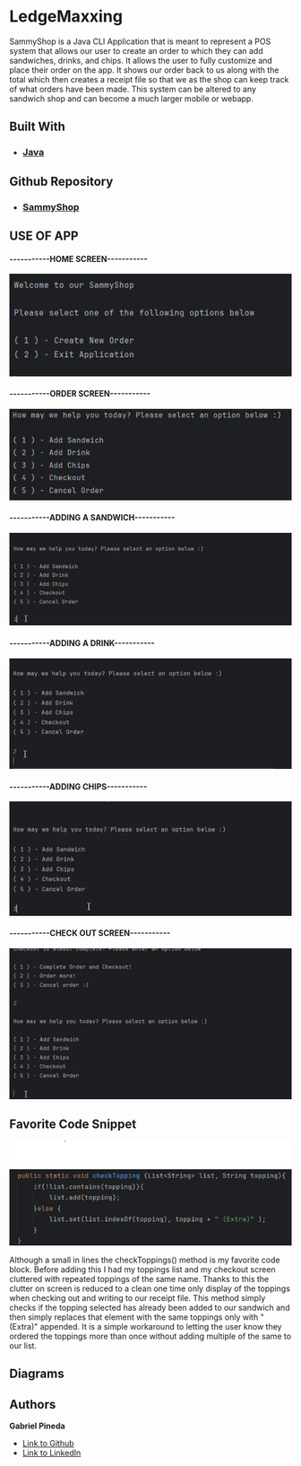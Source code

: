# LedgeMaxxing

SammyShop is a Java CLI Application that is meant to represent a POS system that allows our user to 
create an order to which they can add sandwiches, drinks, and chips. It allows the user to fully customize and place
their order on the app. It shows our order back to us along with the total which then creates a receipt file so that we 
as the shop can keep track of what orders have been made. This system can be altered to any sandwich shop and can become 
a much larger mobile or webapp.

## Built With
* ### [Java](https://www.java.com/en/)

## Github Repository
- ### [SammyShop](https://github.com/GabrielPineda808/SammyShop)

## USE OF APP
#### -----------HOME SCREEN-----------

![HomeScreen.PNG](ScreenShots%2FHomeScreen.PNG)

#### -----------ORDER SCREEN-----------

![OrderScreen.PNG](ScreenShots%2FOrderScreen.PNG)

#### -----------ADDING A SANDWICH-----------

![SandwichOrder.gif](ScreenShots%2FSandwichOrder.gif)

#### -----------ADDING A DRINK-----------

![DrinkOrder.gif](ScreenShots%2FDrinkOrder.gif)

#### -----------ADDING CHIPS-----------

![ChipsOrder.gif](ScreenShots%2FChipsOrder.gif)

#### -----------CHECK OUT SCREEN-----------

![CheckOutScreen.gif](ScreenShots%2FCheckOutScreen.gif)

## Favorite Code Snippet

![FavoriteCodeSnippet.PNG](ScreenShots%2FFavoriteCodeSnippet.PNG)

Although a small in lines the checkToppings() method is my favorite code block.
Before adding this I had my toppings list and my checkout screen cluttered with repeated toppings of the same name.
Thanks to this the clutter on screen is reduced to a clean one time only display of the toppings when checking out and 
writing to our receipt file. This method simply checks if the topping selected has already been added to our sandwich
and then simply replaces that element with the same toppings only with "(Extra)" appended. It is a simple workaround 
to letting the user know they ordered the toppings more than once without adding multiple of the same to our list.

## Diagrams


## Authors

**Gabriel Pineda**
- [Link to Github](https://github.com/GabrielPineda808)
- [Link to LinkedIn](https://www.linkedin.com/in/gabriel-omar-pineda/)